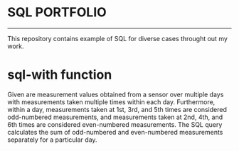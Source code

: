 # SQL PORTFOLIO  

----------

This repository contains example of SQL for diverse cases throught out my work. 


# sql-with function

Given are measurement values obtained from a sensor over multiple days with measurements taken multiple times within each day. Furthermore, within a day, measurements taken at 1st, 3rd, and 5th times are considered odd-numbered measurements, and measurements taken at 2nd, 4th, and 6th times are considered even-numbered measurements.
The SQL query calculates the sum of odd-numbered and even-numbered measurements separately for a particular day. 
